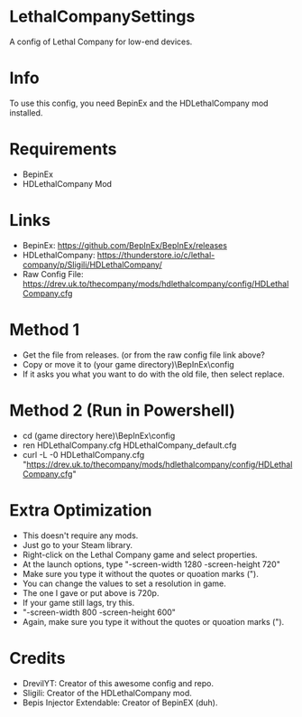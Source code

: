 # LethalCompanySettings
A config of Lethal Company for low-end devices.

# Info
To use this config, you need BepinEx and the HDLethalCompany mod installed.

# Requirements
- BepinEx
- HDLethalCompany Mod

# Links
- BepinEx: https://github.com/BepInEx/BepInEx/releases
- HDLethalCompany: https://thunderstore.io/c/lethal-company/p/Sligili/HDLethalCompany/
- Raw Config File: https://drev.uk.to/thecompany/mods/hdlethalcompany/config/HDLethalCompany.cfg

# Method 1
- Get the file from releases. (or from the raw config file link above?
- Copy or move it to (your game directory)\BepInEx\config
- If it asks you what you want to do with the old file, then select replace.

# Method 2 (Run in Powershell)
- cd (game directory here)\BepInEx\config
- ren HDLethalCompany.cfg HDLethalCompany_default.cfg
- curl -L -0 HDLethalCompany.cfg "https://drev.uk.to/thecompany/mods/hdlethalcompany/config/HDLethalCompany.cfg"

# Extra Optimization
- This doesn't require any mods.
- Just go to your Steam library.
- Right-click on the Lethal Company game and select properties.
- At the launch options, type "-screen-width 1280 -screen-height 720"
- Make sure you type it without the quotes or quoation marks (").
- You can change the values to set a resolution in game.
- The one I gave or put above is 720p.
- If your game still lags, try this.
- "-screen-width 800 -screen-height 600"
- Again, make sure you type it without the quotes or quoation marks (").

# Credits
- DrevilYT: Creator of this awesome config and repo.
- Sligili: Creator of the HDLethalCompany mod.
- Bepis Injector Extendable: Creator of BepinEX (duh).
